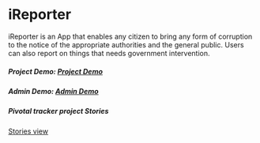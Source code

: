 # iReporter
iReporter is an App that enables any citizen to bring any form of corruption to the notice of the appropriate authorities and the general public. Users can also report on things that needs government intervention.

##### Project Demo: [Project Demo](https://vincentiroleh.github.io/iReporter)
##### Admin Demo: [Admin Demo](https://vincentiroleh.github.io/iReporter/admin)

##### Pivotal tracker project Stories

[Stories view](https://www.pivotaltracker.com/projects/2226691)
